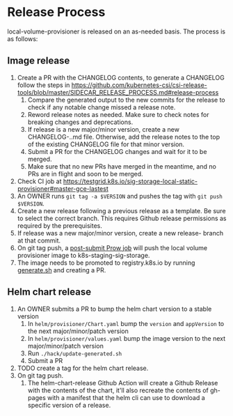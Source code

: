 # Release Process

local-volume-provisioner is released on an as-needed basis. The process is as follows:

## Image release

1. Create a PR with the CHANGELOG contents, to generate a CHANGELOG follow the steps
   in https://github.com/kubernetes-csi/csi-release-tools/blob/master/SIDECAR_RELEASE_PROCESS.md#release-process
   1. Compare the generated output to the new commits for the release to check if any notable change missed a release note.
   1. Reword release notes as needed. Make sure to check notes for breaking changes and deprecations.
   1. If release is a new major/minor version, create a new CHANGELOG-<major>.<minor>.md file. Otherwise, add the release notes to the top of the existing CHANGELOG file for that minor version.
   1. Submit a PR for the CHANGELOG changes and wait for it to be merged.
   1. Make sure that no new PRs have merged in the meantime, and no PRs are in flight and soon to be merged.
1. Check CI job at https://testgrid.k8s.io/sig-storage-local-static-provisioner#master-gce-lastest
1. An OWNER runs `git tag -a $VERSION` and pushes the tag with `git push $VERSION`.
1. Create a new release following a previous release as a template. Be sure to select the correct branch. This requires Github release permissions as required by the prerequisites.
1. If release was a new major/minor version, create a new release-<minor> branch at that commit.
1. On git tag push, a [post-submit Prow job](https://testgrid.k8s.io/sig-storage-image-build#post-sig-storage-local-static-provisioner-push-images) will push the local volume provisioner image to k8s-staging-sig-storage.
1. The image needs to be promoted to registry.k8s.io by running
   [generate.sh](https://github.com/kubernetes/k8s.io/tree/main/registry.k8s.io/images/k8s-staging-sig-storage)
   and creating a PR.

## Helm chart release

1. An OWNER submits a PR to bump the helm chart version to a stable version
   1. In `helm/provisioner/Chart.yaml` bump the `version` and `appVersion` to the next major/minor/patch version
   1. In `helm/provisioner/values.yaml` bump the image version to the next major/minor/patch version
   1. Run `./hack/update-generated.sh`
   1. Submit a PR
1. TODO create a tag for the helm chart release.
1. On git tag push.
   1. The helm-chart-release Github Action will create a Github Release with the contents of the chart, it'll also recreate
      the contents of gh-pages with a manifest that the helm cli can use to download a specific version of a release.

